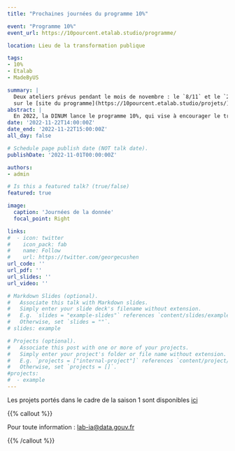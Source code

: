 ```yaml
---
title: "Prochaines journées du programme 10%"

event: "Programme 10%"
event_url: https://10pourcent.etalab.studio/programme/

location: Lieu de la transformation publique

tags:
- 10%
- Etalab
- MadeByUS

summary: |
  Deux ateliers prévus pendant le mois de novembre : le `8/11` et le `23/11`. Retrouvez la liste des projets d’intérêts commun
  sur le [site du programme](https://10pourcent.etalab.studio/projets/).
abstract: |
  En 2022, la DINUM lance le programme 10%, qui vise à encourager le travail entre pairs en permettant aux experts de la donnée de la sphère publique de consacrer 10% de leur temps de travail à des projets d’intérêt partagé à l’échelle interministérielle.
date: '2022-11-22T14:00:00Z'
date_end: '2022-11-22T15:00:00Z'
all_day: false

# Schedule page publish date (NOT talk date).
publishDate: '2022-11-01T00:00:00Z'

authors:
- admin

# Is this a featured talk? (true/false)
featured: true

image:
  caption: 'Journées de la donnée'
  focal_point: Right

links:
#  - icon: twitter
#    icon_pack: fab
#    name: Follow
#    url: https://twitter.com/georgecushen
url_code: ''
url_pdf: ''
url_slides: ''
url_video: ''

# Markdown Slides (optional).
#   Associate this talk with Markdown slides.
#   Simply enter your slide deck's filename without extension.
#   E.g. `slides = "example-slides"` references `content/slides/example-slides.md`.
#   Otherwise, set `slides = ""`.
# slides: example

# Projects (optional).
#   Associate this post with one or more of your projects.
#   Simply enter your project's folder or file name without extension.
#   E.g. `projects = ["internal-project"]` references `content/project/deep-learning/index.md`.
#   Otherwise, set `projects = []`.
#projects:
#  - example
---
```


Les projets portés dans le
cadre de la saison 1 sont
disponibles [ici](https://10pourcent.etalab.studio/projets/)

{{% callout %}}

Pour toute information : <lab-ia@data.gouv.fr>

{{% /callout %}}

